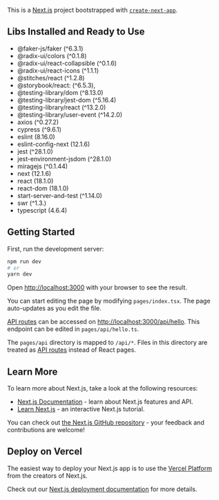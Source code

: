 This is a [Next.js](https://nextjs.org/) project bootstrapped with [`create-next-app`](https://github.com/vercel/next.js/tree/canary/packages/create-next-app).

## Libs Installed and Ready to Use

- @faker-js/faker (^6.3.1)
- @radix-ui/colors (^0.1.8)
- @radix-ui/react-collapsible (^0.1.6)
- @radix-ui/react-icons (^1.1.1)
- @stitches/react (^1.2.8)
- @storybook/react: (^6.5.3),
- @testing-library/dom (^8.13.0)
- @testing-library/jest-dom (^5.16.4)
- @testing-library/react (^13.2.0)
- @testing-library/user-event (^14.2.0)
- axios (^0.27.2)
- cypress (^9.6.1)
- eslint (8.16.0)
- eslint-config-next (12.1.6)
- jest (^28.1.0)
- jest-environment-jsdom (^28.1.0)
- miragejs (^0.1.44)
- next (12.1.6)
- react (18.1.0)
- react-dom (18.1.0)
- start-server-and-test (^1.14.0)
- swr (^1.3.)
- typescript (4.6.4)

## Getting Started

First, run the development server:

```bash
npm run dev
# or
yarn dev
```

Open [http://localhost:3000](http://localhost:3000) with your browser to see the result.

You can start editing the page by modifying `pages/index.tsx`. The page auto-updates as you edit the file.

[API routes](https://nextjs.org/docs/api-routes/introduction) can be accessed on [http://localhost:3000/api/hello](http://localhost:3000/api/hello). This endpoint can be edited in `pages/api/hello.ts`.

The `pages/api` directory is mapped to `/api/*`. Files in this directory are treated as [API routes](https://nextjs.org/docs/api-routes/introduction) instead of React pages.

## Learn More

To learn more about Next.js, take a look at the following resources:

- [Next.js Documentation](https://nextjs.org/docs) - learn about Next.js features and API.
- [Learn Next.js](https://nextjs.org/learn) - an interactive Next.js tutorial.

You can check out [the Next.js GitHub repository](https://github.com/vercel/next.js/) - your feedback and contributions are welcome!

## Deploy on Vercel

The easiest way to deploy your Next.js app is to use the [Vercel Platform](https://vercel.com/new?utm_medium=default-template&filter=next.js&utm_source=create-next-app&utm_campaign=create-next-app-readme) from the creators of Next.js.

Check out our [Next.js deployment documentation](https://nextjs.org/docs/deployment) for more details.
